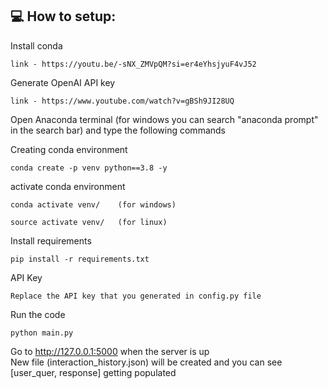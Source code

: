 ## 💻 How to setup:

Install conda
```
link - https://youtu.be/-sNX_ZMVpQM?si=er4eYhsjyuF4vJ52
```

Generate OpenAI API key
```
link - https://www.youtube.com/watch?v=gBSh9JI28UQ
```

Open Anaconda terminal (for windows you can search "anaconda prompt" in the search bar) and type the following commands

Creating conda environment
```
conda create -p venv python==3.8 -y
```

activate conda environment
```
conda activate venv/    (for windows)

source activate venv/   (for linux)
```

Install requirements
```
pip install -r requirements.txt
```

API Key 
```
Replace the API key that you generated in config.py file
```

Run the code
```
python main.py
```

Go to http://127.0.0.1:5000 when the server is up </br>
New file (interaction_history.json) will be created and you can see [user_quer, response] getting populated
